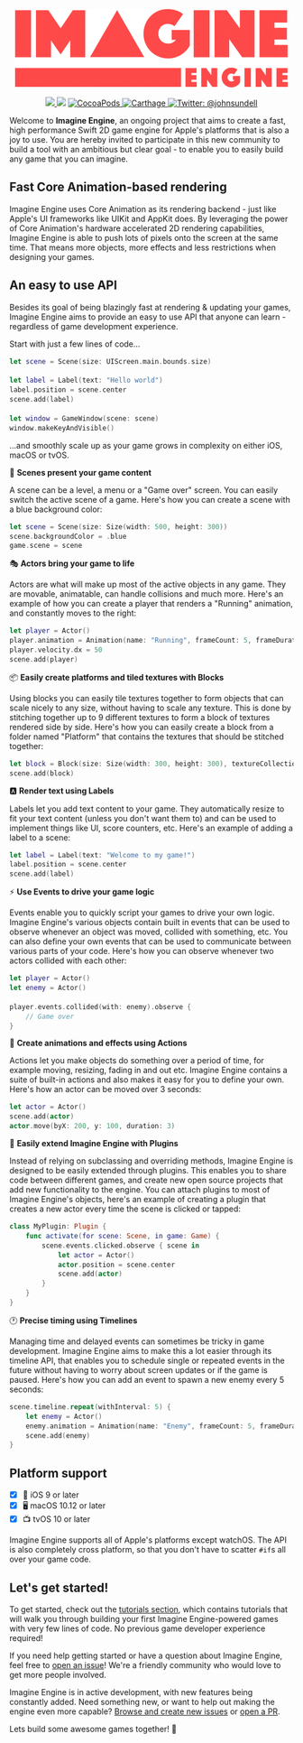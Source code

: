 <p align="center">
    <img src="Logo.png" width="484" max-width="80%" alt="Imagine Engine" />
</p>

<p align="center">
    <a href="https://dashboard.buddybuild.com/apps/59e21f30b84107000143844a/build/latest?branch=master">
        <img src="https://dashboard.buddybuild.com/api/statusImage?appID=59e21f30b84107000143844a&branch=master&build=latest" />
    </a>
    <img src="https://img.shields.io/badge/Swift-4.0-orange.svg" />
    <a href="https://cocoapods.org/pods/ImagineEngine">
        <img src="https://img.shields.io/cocoapods/v/ImagineEngine.svg" alt="CocoaPods" />
    </a>
    <a href="https://github.com/Carthage/Carthage">
        <img src="https://img.shields.io/badge/carthage-compatible-4BC51D.svg?style=flat" alt="Carthage" />
    </a>
    <a href="https://twitter.com/johnsundell">
        <img src="https://img.shields.io/badge/contact-@johnsundell-blue.svg?style=flat" alt="Twitter: @johnsundell" />
    </a>
</p>

Welcome to **Imagine Engine**, an ongoing project that aims to create a fast, high performance Swift 2D game engine for Apple's platforms that is also a joy to use. You are hereby invited to participate in this new community to build a tool with an ambitious but clear goal - to enable you to easily build any game that you can imagine.

## Fast Core Animation-based rendering

Imagine Engine uses Core Animation as its rendering backend - just like Apple's UI frameworks like UIKit and AppKit does. By leveraging the power of Core Animation's hardware accelerated 2D rendering capabilities, Imagine Engine is able to push lots of pixels onto the screen at the same time. That means more objects, more effects and less restrictions when designing your games.

## An easy to use API

Besides its goal of being blazingly fast at rendering & updating your games, Imagine Engine aims to provide an easy to use API that anyone can learn - regardless of game development experience.

Start with just a few lines of code...

```swift
let scene = Scene(size: UIScreen.main.bounds.size)

let label = Label(text: "Hello world")
label.position = scene.center
scene.add(label)

let window = GameWindow(scene: scene)
window.makeKeyAndVisible()
```

...and smoothly scale up as your game grows in complexity on either iOS, macOS or tvOS.

🌃 **Scenes present your game content**

A scene can be a level, a menu or a "Game over" screen. You can easily switch the active scene of a game. Here's how you can create a scene with a blue background color:

```swift
let scene = Scene(size: Size(width: 500, height: 300))
scene.backgroundColor = .blue
game.scene = scene
```

🎭 **Actors bring your game to life**

Actors are what will make up most of the active objects in any game. They are movable, animatable, can handle collisions and much more. Here's an example of how you can create a player that renders a "Running" animation, and constantly moves to the right:

```swift
let player = Actor()
player.animation = Animation(name: "Running", frameCount: 5, frameDuration: 0.15)
player.velocity.dx = 50
scene.add(player)
```

📦 **Easily create platforms and tiled textures with Blocks**

Using blocks you can easily tile textures together to form objects that can scale nicely to any size, without having to scale any texture. This is done by stitching together up to 9 different textures to form a block of textures rendered side by side. Here's how you can easily create a block from a folder named "Platform" that contains the textures that should be stitched together:

```swift
let block = Block(size: Size(width: 300, height: 300), textureCollectionName: "Platform")
scene.add(block)
```

🅰️ **Render text using Labels**

Labels let you add text content to your game. They automatically resize to fit your text content (unless you don't want them to) and can be used to implement things like UI, score counters, etc. Here's an example of adding a label to a scene:

```swift
let label = Label(text: "Welcome to my game!")
label.position = scene.center
scene.add(label)
```

⚡️ **Use Events to drive your game logic**

Events enable you to quickly script your games to drive your own logic. Imagine Engine's various objects contain built in events that can be used to observe whenever an object was moved, collided with something, etc. You can also define your own events that can be used to communicate between various parts of your code. Here's how you can observe whenever two actors collided with each other:

```swift
let player = Actor()
let enemy = Actor()

player.events.collided(with: enemy).observe {
    // Game over
}
```

🏃 **Create animations and effects using Actions**

Actions let you make objects do something over a period of time, for example moving, resizing, fading in and out etc. Imagine Engine contains a suite of built-in actions and also makes it easy for you to define your own. Here's how an actor can be moved over 3 seconds:

```swift
let actor = Actor()
scene.add(actor)
actor.move(byX: 200, y: 100, duration: 3)
```

🔌 **Easily extend Imagine Engine with Plugins**

Instead of relying on subclassing and overriding methods, Imagine Engine is designed to be easily extended through plugins. This enables you to share code between different games, and create new open source projects that add new functionality to the engine. You can attach plugins to most of Imagine Engine's objects, here's an example of creating a plugin that creates a new actor every time the scene is clicked or tapped:

```swift
class MyPlugin: Plugin {
    func activate(for scene: Scene, in game: Game) {
        scene.events.clicked.observe { scene in
            let actor = Actor()
            actor.position = scene.center
            scene.add(actor)
        }
    }
}
```

🕐 **Precise timing using Timelines**

Managing time and delayed events can sometimes be tricky in game development. Imagine Engine aims to make this a lot easier through its timeline API, that enables you to schedule single or repeated events in the future without having to worry about screen updates or if the game is paused. Here's how you can add an event to spawn a new enemy every 5 seconds:

```swift
scene.timeline.repeat(withInterval: 5) {
    let enemy = Actor()
    enemy.animation = Animation(name: "Enemy", frameCount: 5, frameDuration: 0.15)
    scene.add(enemy)
}
```

## Platform support

- [X] 📱 iOS 9 or later
- [X] 🖥 macOS 10.12 or later
- [X] 📺 tvOS 10 or later

Imagine Engine supports all of Apple's platforms except watchOS. The API is also completely cross platform, so that you don't have to scatter `#if`s all over your game code.

## Let's get started!

To get started, check out the [tutorials section](https://github.com/JohnSundell/ImagineEngine/tree/master/Documentation/Tutorials), which contains tutorials that will walk you through building your first Imagine Engine-powered games with very few lines of code. No previous game developer experience required!

If you need help getting started or have a question about Imagine Engine, feel free to [open an issue](https://github.com/JohnSundell/ImagineEngine/issues/new)! We're a friendly community who would love to get more people involved.

Imagine Engine is in active development, with new features being constantly added. Need something new, or want to help out making the engine even more capable? [Browse and create new issues](https://github.com/JohnSundell/ImagineEngine/issues) or [open a PR](https://github.com/JohnSundell/ImagineEngine/pull/new/master).

Lets build some awesome games together! 🚀
